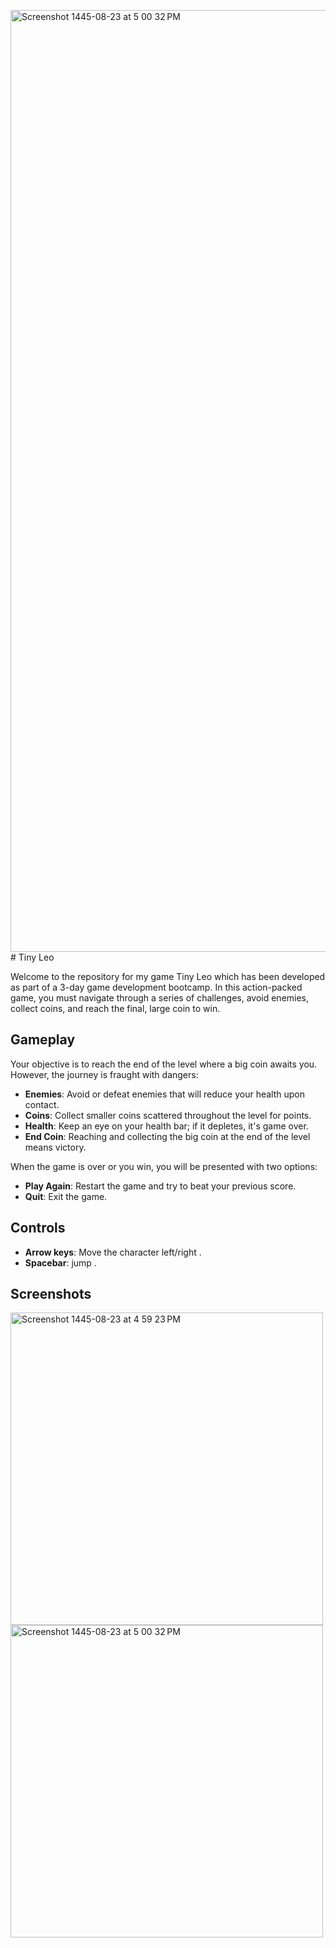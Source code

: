 <img width="1507" alt="Screenshot 1445-08-23 at 5 00 32 PM" src="https://github.com/Afrah-saleh/Tiny-Leo/assets/62013951/d0616bff-859c-4429-9f77-dee8bd49b2d4"># Tiny Leo

Welcome to the repository for my game Tiny Leo which has been developed as part of a 3-day game development bootcamp. In this action-packed game, you must navigate through a series of challenges, avoid enemies, collect coins, and reach the final, large coin to win.

## Gameplay

Your objective is to reach the end of the level where a big coin awaits you. However, the journey is fraught with dangers:

- **Enemies**: Avoid or defeat enemies that will reduce your health upon contact.
- **Coins**: Collect smaller coins scattered throughout the level for points.
- **Health**: Keep an eye on your health bar; if it depletes, it's game over.
- **End Coin**: Reaching and collecting the big coin at the end of the level means victory.

When the game is over or you win, you will be presented with two options:

- **Play Again**: Restart the game and try to beat your previous score.
- **Quit**: Exit the game.

## Controls

- **Arrow keys**: Move the character left/right .
- **Spacebar**:  jump .

## Screenshots 
<img width="500" alt="Screenshot 1445-08-23 at 4 59 23 PM" src="https://github.com/Afrah-saleh/Tiny-Leo/assets/62013951/42e32608-d553-43f8-a172-4cfb45f1523f">
<img width="500" alt="Screenshot 1445-08-23 at 5 00 32 PM" src="https://github.com/Afrah-saleh/Tiny-Leo/assets/62013951/4c00e6ea-759c-424c-88eb-c9b5e0f06aaf">

